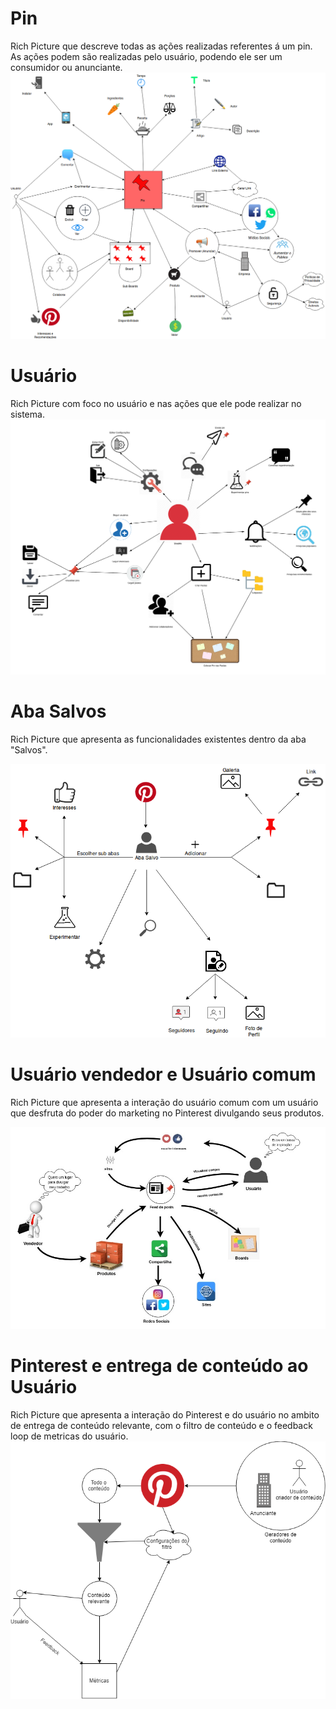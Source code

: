 
# Pin

Rich Picture que descreve todas as ações realizadas referentes á um pin. As  ações podem são realizadas pelo usuário, podendo ele ser um consumidor ou anunciante.
![Screenshot](img/rich_final.png)

# Usuário

Rich Picture com foco no usuário e nas ações que ele pode realizar no sistema.
![RichPicture1](img/RichPicture.png)

# Aba Salvos

Rich Picture que apresenta as funcionalidades existentes dentro da aba "Salvos".

![AbaSalvos](img/rp_abasalvo.png)

# Usuário vendedor e Usuário comum

Rich Picture que apresenta a interação do usuário comum com um usuário que desfruta do poder do marketing no Pinterest divulgando seus produtos. 

![Vendedor](img/Richpicture3.jpg)

# Pinterest e entrega de conteúdo ao Usuário

Rich Picture que apresenta a interação do Pinterest e do usuário no ambito de entrega de conteúdo relevante, com o filtro de conteúdo e o feedback loop de metricas do usuário.
![Vendedor](img/rich_picture_conteudo.png)
